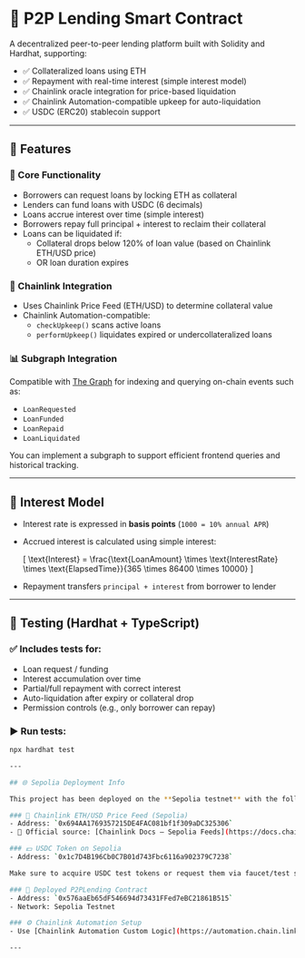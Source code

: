 # 🏦 P2P Lending Smart Contract

A decentralized peer-to-peer lending platform built with Solidity and Hardhat, supporting:

- ✅ Collateralized loans using ETH
- ✅ Repayment with real-time interest (simple interest model)
- ✅ Chainlink oracle integration for price-based liquidation
- ✅ Chainlink Automation-compatible upkeep for auto-liquidation
- ✅ USDC (ERC20) stablecoin support

---

## 🚀 Features

### 📌 Core Functionality

- Borrowers can request loans by locking ETH as collateral
- Lenders can fund loans with USDC (6 decimals)
- Loans accrue interest over time (simple interest)
- Borrowers repay full principal + interest to reclaim their collateral
- Loans can be liquidated if:
  - Collateral drops below 120% of loan value (based on Chainlink ETH/USD price)
  - OR loan duration expires

### 🔗 Chainlink Integration

- Uses Chainlink Price Feed (ETH/USD) to determine collateral value
- Chainlink Automation-compatible:
  - `checkUpkeep()` scans active loans
  - `performUpkeep()` liquidates expired or undercollateralized loans

### 📊 Subgraph Integration

Compatible with [The Graph](https://thegraph.com/) for indexing and querying on-chain events such as:
- `LoanRequested`
- `LoanFunded`
- `LoanRepaid`
- `LoanLiquidated`

You can implement a subgraph to support efficient frontend queries and historical tracking.

---

## 🧠 Interest Model

- Interest rate is expressed in **basis points** (`1000 = 10% annual APR`)
- Accrued interest is calculated using simple interest:

  \[
  \text{Interest} = \frac{\text{LoanAmount} \times \text{InterestRate} \times \text{ElapsedTime}}{365 \times 86400 \times 10000}
  \]

- Repayment transfers `principal + interest` from borrower to lender

---

## 🧪 Testing (Hardhat + TypeScript)

### ✅ Includes tests for:

- Loan request / funding
- Interest accumulation over time
- Partial/full repayment with correct interest
- Auto-liquidation after expiry or collateral drop
- Permission controls (e.g., only borrower can repay)

### ▶ Run tests:

```bash
npx hardhat test

---

## 🌐 Sepolia Deployment Info

This project has been deployed on the **Sepolia testnet** with the following live components:

### 🔗 Chainlink ETH/USD Price Feed (Sepolia)
- Address: `0x694AA1769357215DE4FAC081bf1f309aDC325306`
- 📘 Official source: [Chainlink Docs – Sepolia Feeds](https://docs.chain.link/data-feeds/price-feeds/addresses#sepolia-testnet)

### 💵 USDC Token on Sepolia
- Address: `0x1c7D4B196Cb0C7B01d743Fbc6116a902379C7238`

Make sure to acquire USDC test tokens or request them via faucet/test sender.

### 📄 Deployed P2PLending Contract
- Address: `0x576aaEb65dF546694d73431FFed7eBC21861B515`
- Network: Sepolia Testnet

### ⚙️ Chainlink Automation Setup
- Use [Chainlink Automation Custom Logic](https://automation.chain.link/new-custom-logic) to register automated upkeep for loan liquidation (via `checkUpkeep` and `performUpkeep`).

---
